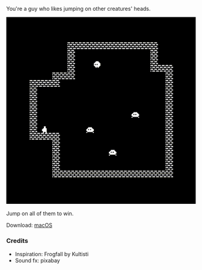 You're a guy who likes jumping on other creatures' heads. 

![gif](https://github.com/enchantmenttable/godot-jumping-game/blob/main/intro/Kapture%202024-10-10%20at%2011.16.13.gif?raw=true)

Jump on all of them to win.

Download: [macOS](https://github.com/enchantmenttable/godot-jumping-game/raw/refs/heads/main/game.dmg)

### Credits
- Inspiration: Frogfall by Kultisti
- Sound fx: pixabay
